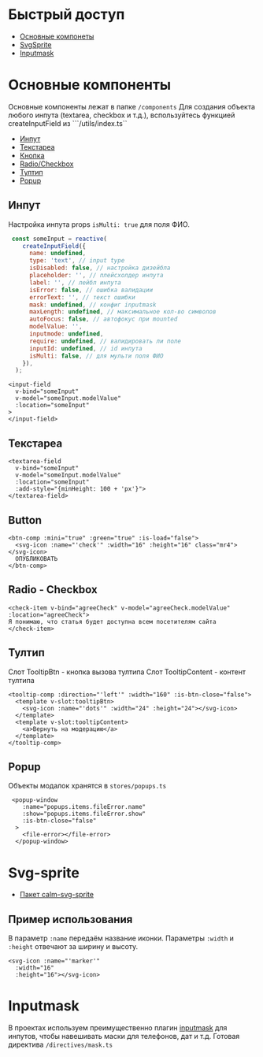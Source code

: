 # Быстрый доступ
+ [Основные компонеты](https://github.com/svaticalm/defaults-for-vue#%D0%BE%D1%81%D0%BD%D0%BE%D0%B2%D0%BD%D1%8B%D0%B5-%D0%BA%D0%BE%D0%BC%D0%BF%D0%BE%D0%BD%D0%B5%D0%BD%D1%82%D1%8B)
+ [SvgSprite](https://github.com/svaticalm/defaults-for-vue#svg-sprite)
+ [Inputmask](https://github.com/svaticalm/defaults-for-vue#inputmask)

# Основные компоненты
Основные компоненты лежат в папке ```/components```
Для создания объекта любого инпута (textarea, checkbox и т.д.), вспользуйтесь функцией createInputField из ```/utils/index.ts``

+ [Инпут](https://github.com/svaticalm/defaults-for-vue/blob/main/README.md#%D0%B8%D0%BD%D0%BF%D1%83%D1%82)
+ [Текстареа](https://github.com/svaticalm/defaults-for-vue#%D1%82%D0%B5%D0%BA%D1%81%D1%82%D0%B0%D1%80%D0%B5%D0%B0)
+ [Кнопка](https://github.com/svaticalm/defaults-for-vue#button)
+ [Radio/Checkbox](https://github.com/svaticalm/defaults-for-vue#radio-checkbox)
+ [Тултип](https://github.com/svaticalm/defaults-for-vue#%D1%82%D1%83%D0%BB%D1%82%D0%B8%D0%BF)
+ [Popup](https://github.com/svaticalm/defaults-for-vue#popup)

## Инпут
Настройка инпута
props ```isMulti: true``` для поля ФИО. 
```javascript
 const someInput = reactive(
    createInputField({
      name: undefined,
      type: 'text', // input type
      isDisabled: false, // настройка дизейбла
      placeholder: '', // плейсхолдер инпута
      label: '', // лейбл инпута
      isError: false, // ошибка валидации
      errorText: '', // текст ошибки
      mask: undefined, // конфиг inputmask
      maxLength: undefined, // максимальное кол-во символов
      autoFocus: false, // автофокус при mounted
      modelValue: '',
      inputmode: undefined, 
      require: undefined, // валидировать ли поле
      inputId: undefined, // id инпута
      isMulti: false, // для мульти поля ФИО
    }),
  );
```
```vue
<input-field
  v-bind="someInput"
  v-model="someInput.modelValue"
  :location="someInput"
>
</input-field>
```
## Текстареа
```vue
<textarea-field
  v-bind="someInput"
  v-model="someInput.modelValue"
  :location="someInput"
  :add-style="{minHeight: 100 + 'px'}">
</textarea-field>
```
## Button
```vue
<btn-comp :mini="true" :green="true" :is-load="false">
  <svg-icon :name="'check'" :width="16" :height="16" class="mr4"></svg-icon>
  ОПУБЛИКОВАТЬ
</btn-comp>
```
## Radio - Checkbox
```vue
<check-item v-bind="agreeCheck" v-model="agreeCheck.modelValue" :location="agreeCheck">
Я понимаю, что статья будет доступна всем посетителям сайта
</check-item>
```
## Тултип
Слот TooltipBtn - кнопка вызова тултипа
Слот TooltipContent - контент тултипа
```vue
<tooltip-comp :direction="'left'" :width="160" :is-btn-close="false">
  <template v-slot:tooltipBtn>
    <svg-icon :name="'dots'" :width="24" :height="24"></svg-icon>
  </template>
  <template v-slot:tooltipContent>
    <a>Вернуть на модерацию</a>
  </template>
</tooltip-comp>
```
## Popup
Объекты модалок хранятся в ```stores/popups.ts```
```vue
 <popup-window
    :name="popups.items.fileError.name"
    :show="popups.items.fileError.show"
    :is-btn-close="false"
  >
    <file-error></file-error>
  </popup-window>
```

# Svg-sprite
+ [Пакет calm-svg-sprite](https://www.npmjs.com/package/calm-svg-sprite)

## Пример использования
В параметр ```:name``` передаём название иконки.
Параметры ```:width``` и ```:height``` отвечают за ширину и высоту.
```vue
<svg-icon :name="'marker'"
  :width="16"
  :height="16"></svg-icon>
```
# Inputmask
В проектах используем преимущественно плагин [inputmask](https://github.com/RobinHerbots/Inputmask) для инпутов, чтобы навешивать маски для телефонов, дат и т.д.
Готовая директива ```/directives/mask.ts```
